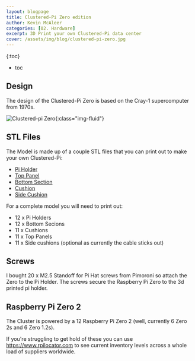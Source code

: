 ```yaml
---
layout: blogpage
title: Clustered-Pi Zero edition
author: Kevin McAleer
categories: [02. Hardware]
excerpt: 3D Print your own Clustered-Pi data center
cover: /assets/img/blog/clustered-pi-zero.jpg
---
```


{:toc}
* toc

## Design
The design of the Clustered-Pi Zero is based on the Cray-1 supercomputer from 1970s.

![Clustered-pi Zero](/assets/img/blog/clustered-pi-zero.jpg){:class="img-fluid"}

## STL Files
The Model is made up of a couple STL files that you can print out to make your own Clustered-Pi:

- [Pi Holder](/assets/stl/clustered-pi/pi_holder.stl)
- [Top Panel](/assets/stl/clustered-pi/top_panel.stl)
- [Bottom Section](/assets/stl/clustered-pi/bottom_section.stl)
- [Cushion](/assets/stl/clustered-pi/cushion.stl)
- [Side Cushion](/assets/stl/clustered-pi/side_cushion.stl)

For a complete model you will need to print out:
- 12 x Pi Holders
- 12 x Bottom Secions
- 11 x Cushions
- 11 x Top Panels
- 11 x Side cushions (optional as currently the cable sticks out)

## Screws
I bought 20 x M2.5 Standoff for Pi Hat screws from Pimoroni so attach the Zero to the Pi Holder. The screws secure the Raspberry Pi Zero to the 3d printed pi holder.

## Raspberry Pi Zero 2
The Cluster is powered by a 12 Raspberry Pi Zero 2 (well, currently 6 Zero 2s and 6 Zero 1.2s).

If you're struggling to get hold of these you can use <https://www.rpilocator.com> to see current inventory levels across a whole load of suppliers worldwide.